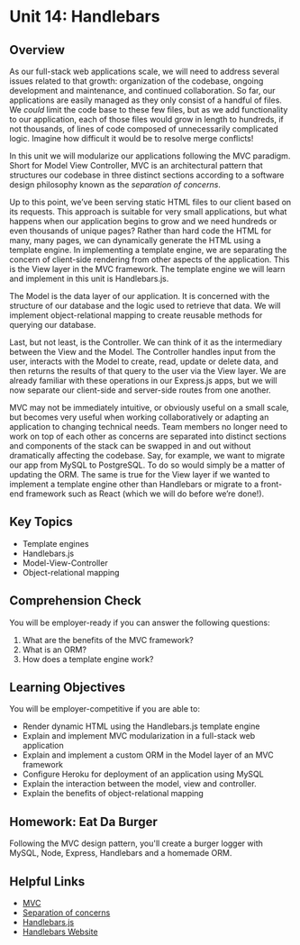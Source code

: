 # Unit 14: Handlebars

## Overview
As our full-stack web applications scale, we will need to address several issues related to that growth: organization of the codebase, ongoing development and maintenance, and continued collaboration. So far, our applications are easily managed as they only consist of a handful of files. We _could_ limit the code base to these few files, but as we add functionality to our application, each of those files would grow in length to hundreds, if not thousands, of lines of code composed of unnecessarily complicated logic. Imagine how difficult it would be to resolve merge conflicts! 

In this unit we will modularize our applications following the MVC paradigm. Short for Model View Controller, MVC is an architectural pattern that structures our codebase in three distinct sections according to a software design philosophy known as the _separation of concerns_.  

Up to this point, we’ve been serving static HTML files to our client based on its requests. This approach is suitable for very small applications, but what happens when our application begins to grow and we need hundreds or even thousands of unique pages? Rather than hard code the HTML for many, many pages, we can dynamically generate the HTML using a template engine. In implementing a template engine, we are separating the concern of client-side rendering from other aspects of the application. This is the View layer in the MVC framework. The template engine we will learn and implement in this unit is Handlebars.js.

The Model is the data layer of our application. It is concerned with the structure of our database and the logic used to retrieve that data. We will implement object-relational mapping to create reusable methods for querying our database. 

Last, but not least, is the Controller. We can think of it as the intermediary between the View and the Model. The Controller handles input from the user, interacts with the Model to create, read, update or delete data, and then returns the results of that query to the user via the View layer. We are already familiar with these operations in our Express.js apps, but we will now separate our client-side and server-side routes from one another.

MVC may not be immediately intuitive, or obviously useful on a small scale, but becomes very useful when working collaboratively or adapting an application to changing technical needs. Team members no longer need to work on top of each other as concerns are separated into distinct sections and components of the stack can be swapped in and out without dramatically affecting the codebase. Say, for example, we want to migrate our app from MySQL to PostgreSQL. To do so would simply be a matter of updating the ORM. The same is true for the View layer if we wanted to implement a template engine other than Handlebars or migrate to a front-end framework such as React (which we will do before we’re done!). 

## Key Topics
* Template engines
* Handlebars.js
* Model-View-Controller
* Object-relational mapping

## Comprehension Check

You will be employer-ready if you can answer the following questions:
1. What are the benefits of the MVC framework? 
2. What is an ORM?
3. How does a template engine work?

## Learning Objectives
You will be employer-competitive if you are able to:
* Render dynamic HTML using the Handlebars.js template engine
* Explain and implement MVC modularization in a full-stack web application
* Explain and implement a custom ORM in the Model layer of an MVC framework
* Configure Heroku for deployment of an application using MySQL
* Explain the interaction between the model, view and controller.
* Explain the benefits of object-relational mapping

## Homework: Eat Da Burger
Following the MVC design pattern, you'll create a burger logger with MySQL, Node, Express, Handlebars and a homemade ORM.

## Helpful Links
* [MVC](https://en.wikipedia.org/wiki/Model%E2%80%93view%E2%80%93controller)
* [Separation of concerns](https://en.wikipedia.org/wiki/Separation_of_concerns)
* [Handlebars.js](https://handlebarsjs.com/)
* [Handlebars Website](http://handlebarsjs.com/)

